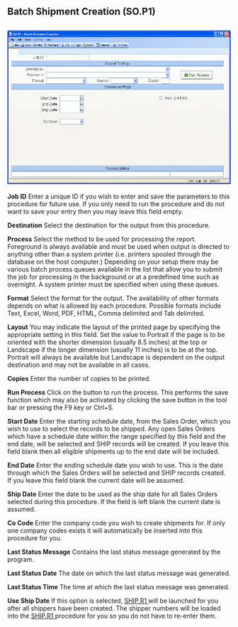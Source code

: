##  Batch Shipment Creation (SO.P1)

<PageHeader />

##

![](./SO-P1-1.jpg)

**Job ID** Enter a unique ID if you wish to enter and save the parameters to
this procedure for future use. If you only need to run the procedure and do
not want to save your entry then you may leave this field empty.  
  
**Destination** Select the destination for the output from this procedure.  
  
**Process** Select the method to be used for processing the report. Foreground
is always available and must be used when output is directed to anything other
than a system printer (i.e. printers spooled through the database on the host
computer.) Depending on your setup there may be various batch process queues
available in the list that allow you to submit the job for processing in the
background or at a predefined time such as overnight. A system printer must be
specified when using these queues.  
  
**Format** Select the format for the output. The availability of other formats
depends on what is allowed by each procedure. Possible formats include Text,
Excel, Word, PDF, HTML, Comma delimited and Tab delimited.  
  
**Layout** You may indicate the layout of the printed page by specifying the
appropriate setting in this field. Set the value to Portrait if the page is to
be oriented with the shorter dimension (usually 8.5 inches) at the top or
Landscape if the longer dimension (usually 11 inches) is to be at the top.
Portrait will always be available but Landscape is dependent on the output
destination and may not be available in all cases.  
  
**Copies** Enter the number of copies to be printed.  
  
**Run Process** Click on the button to run the process. This performs the save
function which may also be activated by clicking the save button in the tool
bar or pressing the F9 key or Ctrl+S.  
  
**Start Date** Enter the starting schedule date, from the Sales Order, which
you wish to use to select the records to be shipped. Any open Sales Orders
which have a schedule date within the range specified by this field and the
end date, will be selected and SHIP records will be created. If you leave this
field blank then all eligible shipments up to the end date will be included.  
  
**End Date** Enter the ending schedule date you wish to use. This is the date
through which the Sales Orders will be selected and SHIP records created. If
you leave this field blank the current date will be assumed.  
  
**Ship Date** Enter the date to be used as the ship date for all Sales Orders
selected during this procedure. If the field is left blank the current date is
assumed.  
  
**Co Code** Enter the company code you wish to create shipments for. If only
one company codes exists it will automatically be inserted into this procedure
for you.  
  
**Last Status Message** Contains the last status message generated by the
program.  
  
**Last Status Date** The date on which the last status message was generated.  
  
**Last Status Time** The time at which the last status message was generated.  
  
**Use Ship Date** If this option is selected, [ SHIP.R1 ](../../../MRK-REPORT/SHIP-R1/README.md) will be launched for you after all shippers have been created. The shipper numbers will be loaded into the [ SHIP.R1 ](../../../MRK-REPORT/SHIP-R1/README.md) procedure for you so you do not have to re-enter them.   
  
  
<badge text= "Version 8.10.57" vertical="middle" />

<PageFooter />